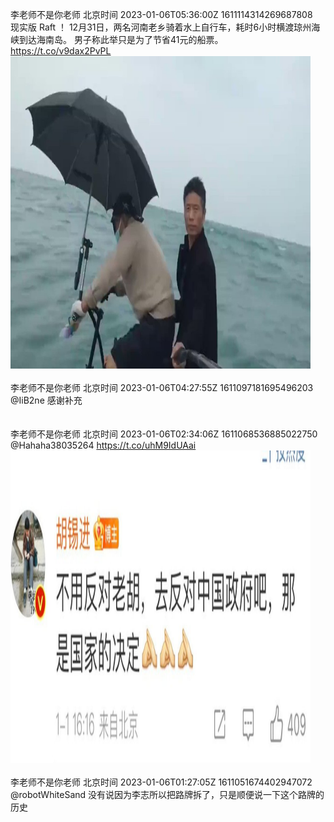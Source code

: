 李老师不是你老师 北京时间 2023-01-06T05:36:00Z 1611114314269687808<br>现实版 Raft ！
12月31日，两名河南老乡骑着水上自行车，耗时6小时横渡琼州海峡到达海南岛。
男子称此举只是为了节省41元的船票。 https://t.co/v9dax2PvPL<br><img src='/temp/video/2023/y-Month-1/t-Day-06/whyyoutouzhele/1611114314269687808_0.jpg' width='480' height='500'><br><br>李老师不是你老师 北京时间 2023-01-06T04:27:55Z 1611097181695496203<br>@IiB2ne 感谢补充<br><br><br>李老师不是你老师 北京时间 2023-01-06T02:34:06Z 1611068536885022750<br>@Hahaha38035264 https://t.co/uhM9IdUAai<br><img src='/temp/image/2023/y-Month-1/1611068536885022750_0.jpg' width='480' height='500'><br><br>李老师不是你老师 北京时间 2023-01-06T01:27:05Z 1611051674402947072<br>@robotWhiteSand 没有说因为李志所以把路牌拆了，只是顺便说一下这个路牌的历史<br><br><br>